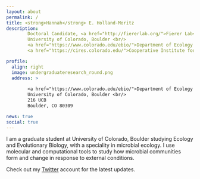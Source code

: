 ```yaml
---
layout: about
permalink: /
title: <strong>Hannah</strong> E. Holland-Moritz
description:
        Doctoral Candidate, <a href="http://fiererlab.org/">Fierer Lab</a> <br/>
        University of Colorado, Boulder <br/>
        <a href="https://www.colorado.edu/ebio/">Department of Ecology and Evolutionary Biology</a> <br/>
        <a href="https://cires.colorado.edu/">Cooperative Institute for Environmental Sciences</a>

profile:
  align: right
  image: undergraduateresearch_round.png
  address: >
        
        <a href="https://www.colorado.edu/ebio/">Department of Ecology and Evolutionary Biology</a> <br/>
        University of Colorado, Boulder <br/>
        216 UCB
        Boulder, CO 80309

news: true
social: true
---
```


I am a graduate student at University of Colorado, Boulder studying Ecology and Evolutionary Biology, with a speciality in microbial ecology. I use molecular and computational tools to study how microbial communities form and change in response to external conditions. 

Check out my [Twitter](https://twitter.com/hhollandmoritz?lang=en) account for the latest updates. 
